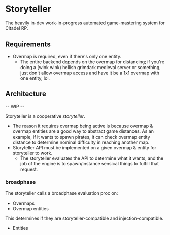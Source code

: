 # Storyteller

The heavily in-dev work-in-progress automated game-mastering system for Citadel RP.

## Requirements

- Overmap is required, even if there's only one entity.
  - The entire backend depends on the overmap for distancing; if you're doing a (wink wink) hellish grimdark medieval server or something, just don't allow overmap access and have it be a 1x1 overmap with one entity, lol.

## Architecture

-- WIP --

Storyteller is a cooperative _storyteller_.

- The reason it requires overmap being active is because overmap & overmap entities
  are a good way to abstract game distances. As an example, if it wants to spawn pirates,
  it can check overmap entity distance to determine nominal difficulty in reaching another
  map.
- Storyteller API must be implemented on a given overmap & entity for storyteller to work.
  - The storyteller evaluates the API to determine what it wants, and the job of the engine
    is to spawn/instance sensical things to fulfill that request.

### broadphase

The storyteller calls a broadphase evaluation proc on:

- Overmaps
- Overmap entities

This determines if they are storyteller-compatible and injection-compatible.

- Entities
